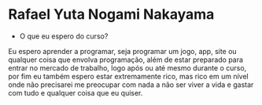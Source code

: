 # Rafael Yuta Nogami Nakayama

- O que eu espero do curso?

Eu espero aprender a programar, seja programar um jogo, app, site ou qualquer coisa que envolva programação, além de estar preparado para entrar no mercado de trabalho, logo após ou até mesmo durante o curso, por fim eu também espero estar extremamente rico, mas rico em um nível onde não precisarei me preocupar com nada a não ser viver a vida e gastar com tudo e qualquer coisa que eu quiser.